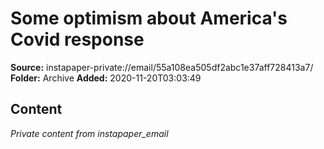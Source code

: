 # Some optimism about America's Covid response

**Source:** instapaper-private://email/55a108ea505df2abc1e37aff728413a7/
**Folder:** Archive
**Added:** 2020-11-20T03:03:49




## Content
*Private content from instapaper_email*
